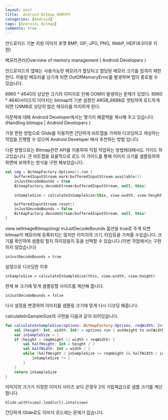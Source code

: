 ```yaml
---
layout: post
title:  Android Bitmap OOM대처
categories: [Android]
tags: [Android, Bitmap]
comments: true 
---
```


안드로이드 기본 지원 이미지 포맷 BMP, GIF, JPG, PNG, WebP, HEIF(8.0이후 지원)

메모리관리(Overview of memory management  |  Android Developers )

안드로이드의 앱에는 사용가능한 메모리가 할당되고 할당된 메모리 크기를 엄격히 제한 한다.
허용된 메모리를 넘기게 되면 OutOfMemoryError를 발생하며 앱이 종료될 수 있습니다.

6960 * 4640의 상당한 크기의 이미지로 인해 OOM이 발생하는 문제가 있었다. 6960 * 4640사이즈의 이미지는 bitmap의 기본 설정인 ARGB_8888로 셋팅하여 로드하게되면 129MB로 상당히 많은 메모리를 차지하게 된다.


이문제에 대해 Android Developer에서는 몇가지 해결책을 제시해 주고 있습니다.(Handling bitmaps  |  Android Developers )

가장 편한 방법으로 Glide를 이용하면 간단하게 비트맵을 가져와 디코딩하고 캐싱하는 작업을 진행할 수 있으며 Android Developer 에서 추천하는 방법 입니다.

다른 방법으로는 Bitmap관련 API를 이용하여 직접 작업하는 방법에대해서도 가이드 하고있습니다.
큰 비트맵을 효율적으로 로드 이 가이드를 통해 이미지 크기를 샘플링하여 화면에 보여주는 방식을 구현 해보았습니다.

```kt
val img = BitmapFactory.Options().run {    
    bufferedInputStream.mark(bufferedInputStream.available())
    inJustDecodeBounds = true    
    BitmapFactory.decodeStream(bufferedInputStream, null, this)
    
    inSampleSize = calculateInSampleSize(this, view.width, view.height)

    bufferedInputStream.reset()
    inJustDecodeBounds = false    
    BitmapFactory.decodeStream(bufferedInputStream, null, this)
}
```
view.setImageBitmap(img)
inJustDecodeBounds 옵션을 true로 주게 되면 bitmap이 메모리에 등록되지는 않지만 이미지의 크기, 타입등을 가져올 수있습니다.  크기를 확인하여 샘플링 할지 하지않을지 등을 선택할 수 있습니다.(이번 작업에서는 구현하지 않았습니다)

 
```
inJustDecodeBounds = true
```
설정으로 디코딩한 이후 
```
inSampleSize = calculateInSampleSize(this, view.width, view.height)
```
현제 뷰 크기에 맞게 샘플링할 사이즈를 계산해 줍니다.
```
inJustDecodeBounds = false
```
다시 설정을 변경하여 이미지를 샘플링 크기에 맞게 다시 디코딩 해줍니다.

calculateInSampleSize의 구현을 다음과 같이 되어있습니다.

```kt
fun calculateInSampleSize(options: BitmapFactory.Options, reqWidth: Int, reqHeight: Int): Int {
    val (height: Int, width: Int) = options.run { outHeight to outWidth }    
    var inSampleSize = 1    
    if (height > reqHeight || width > reqWidth) {
        val halfHeight: Int = height / 2        
        val halfWidth: Int = width / 2        
        while (halfHeight / inSampleSize >= reqHeight && halfWidth / inSampleSize >= reqWidth) {
            inSampleSize *= 2        
        }
    }
    return inSampleSize
}
```
이미지의 크기가 지정한 이미지 사이즈 보다 큰경우 2의 거듭제곱으로 샘플 크기를 계산합니다.
```
Glide.with(view).load(url).into(view)
```
간단하게 Glide로도 이미지 로드에는 문제가 없습니다.
